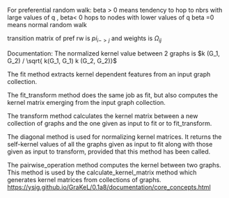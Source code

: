 For preferential random walk:
beta > 0 means tendency to hop to nbrs with large values of q , beta< 0 hops to nodes with lower values of q
beta =0 means normal random walk 

transition matrix of pref rw is $pi_{i -> j}$ and weights is $\Omega_{ij}$

Documentation:
The normalized kernel value between 2 graphs is $k (G_1, G_2) / \sqrt{ k(G_1, G_1) k (G_2, G_2)}$ 

The fit method extracts kernel dependent features from an input graph collection.

The fit_transform method does the same job as fit, but also computes the kernel matrix emerging from the input graph collection.

The transform method calculates the kernel matrix between a new collection of graphs and the one given as input to fit or to fit_transform.

The diagonal method is used for normalizing kernel matrices. It returns the self-kernel values of all the graphs given as input to fit along with those given as input to transform, provided that this method has been called.

The pairwise_operation method computes the kernel between two graphs. This method is used by the calculate_kernel_matrix method which generates kernel matrices from collections of graphs.
https://ysig.github.io/GraKeL/0.1a8/documentation/core_concepts.html
